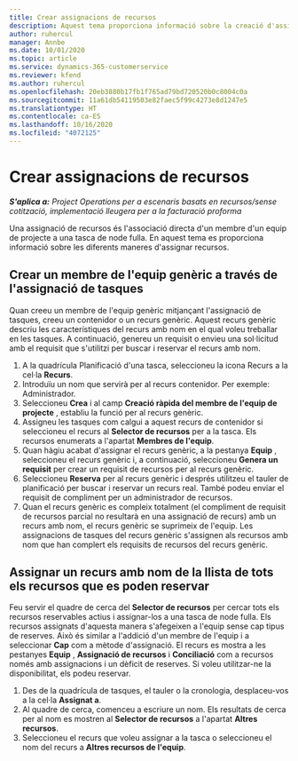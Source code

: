 ```yaml
---
title: Crear assignacions de recursos
description: Aquest tema proporciona informació sobre la creació d'assignacions de recursos genèriques i amb nom.
author: ruhercul
manager: Annbe
ms.date: 10/01/2020
ms.topic: article
ms.service: dynamics-365-customerservice
ms.reviewer: kfend
ms.author: ruhercul
ms.openlocfilehash: 20eb3880b17fb1f765ad79bd720520b0c8004c0a
ms.sourcegitcommit: 11a61db54119503e82faec5f99c4273e8d1247e5
ms.translationtype: HT
ms.contentlocale: ca-ES
ms.lasthandoff: 10/16/2020
ms.locfileid: "4072125"
---
```

# <a name="create-resource-assignments"></a>Crear assignacions de recursos

_**S'aplica a:** Project Operations per a escenaris basats en recursos/sense cotització, implementació lleugera per a la facturació proforma_


Una assignació de recursos és l'associació directa d'un membre d'un equip de projecte a una tasca de node fulla. En aquest tema es proporciona informació sobre les diferents maneres d'assignar recursos.

## <a name="create-a-generic-team-member-through-task-assignment"></a>Crear un membre de l'equip genèric a través de l'assignació de tasques


Quan creeu un membre de l'equip genèric mitjançant l'assignació de tasques, creeu un contenidor o un recurs genèric. Aquest recurs genèric descriu les característiques del recurs amb nom en el qual voleu treballar en les tasques. A continuació, genereu un requisit o envieu una sol·licitud amb el requisit que s'utilitzi per buscar i reservar el recurs amb nom.

1. A la quadrícula Planificació d'una tasca, seleccioneu la icona Recurs a la cel·la **Recurs**.
2. Introduïu un nom que servirà per al recurs contenidor. Per exemple: Administrador.
3. Seleccioneu **Crea** i al camp **Creació ràpida del membre de l'equip de projecte** , establiu la funció per al recurs genèric.
4. Assigneu les tasques com calgui a aquest recurs de contenidor si seleccioneu el recurs al **Selector de recursos** per a la tasca. Els recursos enumerats a l'apartat **Membres de l'equip**.
5. Quan hàgiu acabat d'assignar el recurs genèric, a la pestanya **Equip** , seleccioneu el recurs genèric i, a continuació, seleccioneu **Genera un requisit** per crear un requisit de recursos per al recurs genèric.
6. Seleccioneu **Reserva** per al recurs genèric i després utilitzeu el tauler de planificació per buscar i reservar un recurs real. També podeu enviar el requisit de compliment per un administrador de recursos.
7. Quan el recurs genèric es compleix totalment (el compliment de requisit de recursos parcial no resultarà en una assignació de recurs) amb un recurs amb nom, el recurs genèric se suprimeix de l'equip. Les assignacions de tasques del recurs genèric s'assignen als recursos amb nom que han complert els requisits de recursos del recurs genèric.

## <a name="assign-a-named-resource-from-the-list-of-all-bookable-resources"></a>Assignar un recurs amb nom de la llista de tots els recursos que es poden reservar

Feu servir el quadre de cerca del **Selector de recursos** per cercar tots els recursos reservables actius i assignar-los a una tasca de node fulla. Els recursos assignats d'aquesta manera s'afegeixen a l'equip sense cap tipus de reserves. Això és similar a l'addició d'un membre de l'equip i a seleccionar **Cap** com a mètode d'assignació. El recurs es mostra a les pestanyes **Equip** , **Assignació de recursos** i **Conciliació** com a recursos només amb assignacions i un dèficit de reserves. Si voleu utilitzar-ne la disponibilitat, els podeu reservar.

1. Des de la quadrícula de tasques, el tauler o la cronologia, desplaceu-vos a la cel·la **Assignat a**.
2. Al quadre de cerca, comenceu a escriure un nom. Els resultats de cerca per al nom es mostren al **Selector de recursos** a l'apartat **Altres recursos**.
3. Seleccioneu el recurs que voleu assignar a la tasca o seleccioneu el nom del recurs a **Altres recursos de l'equip**.
